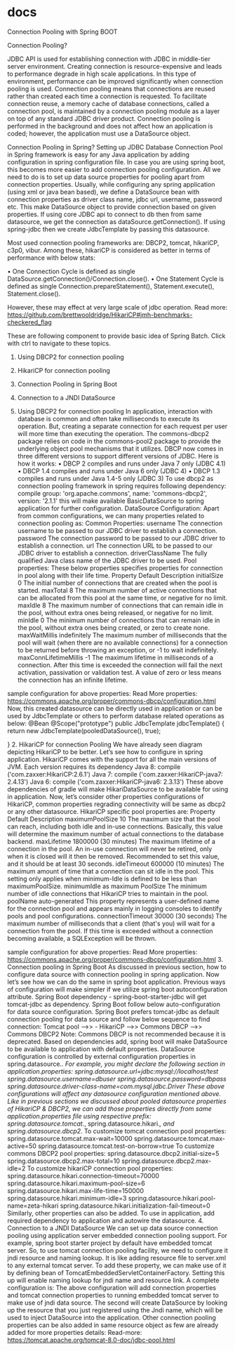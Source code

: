 # docs

Connection Pooling with Spring BOOT

Connection Pooling?

JDBC API is used for establishing connection with JDBC in middle-tier server environment. Creating connection is resource-expensive and leads to performance degrade in high scale applications. In this type of environment, performance can be improved significantly when connection pooling is used. Connection pooling means that connections are reused rather than created each time a connection is requested. To facilitate connection reuse, a memory cache of database connections, called a connection pool, is maintained by a connection pooling module as a layer on top of any standard JDBC driver product.
	Connection pooling is performed in the background and does not affect how an application is coded; however, the application must use a DataSource object.

Connection Pooling in Spring?
Setting up JDBC Database Connection Pool in Spring framework is easy for any Java application by adding configuration in spring configuration file. In case you are using spring boot, this becomes more easier to add connection pooling configuration. 
	All we need to do is to set up data source properties for pooling apart from connection properties. Usually, while configuring any spring application (using xml or java bean based), we define a DataSource bean with connection properties as driver class name, jdbc url, username, password etc. This make DataSource object to provide connection based on given properties.
	If using core JDBC api to connect to db then from same datasource, we get the connection as dataSource.getConnection().  If using spring-jdbc then we create JdbcTemplate by passing this datasource.

Most used connection pooling frameworks are:	DBCP2, tomcat, hikariCP, c3p0, vibur.
Among these, hikariCP is considered as better in terms of performance with below stats:
 
•	One Connection Cycle is defined as single DataSource.getConnection()/Connection.close().
•	One Statement Cycle is defined as single Connection.prepareStatement(), Statement.execute(), Statement.close().

However, these may effect at very large scale of jdbc operation.
Read more: https://github.com/brettwooldridge/HikariCP#jmh-benchmarks-checkered_flag


These are following component to provide basic idea of Spring Batch. 
Click with ctrl to navigate to these topics.
1.	Using DBCP2 for connection pooling
2.	HikariCP for connection pooling 
3.	Connection Pooling in Spring Boot
4.	Connection to a JNDI DataSource


1.	Using DBCP2 for connection pooling
In application, interaction with database is common and often take milliseconds to execute its operation. But, creating a separate connection for each request per user will more time than executing the operation. The commons-dbcp2 package relies on code in the commons-pool2 package to provide the underlying object pool mechanisms that it utilizes.
DBCP now comes in three different versions to support different versions of JDBC. Here is how it works:
•	DBCP 2 compiles and runs under Java 7 only (JDBC 4.1)
•	DBCP 1.4 compiles and runs under Java 6 only (JDBC 4)
•	DBCP 1.3 compiles and runs under Java 1.4-5 only (JDBC 3)
To use dbcp2 as connection pooling framework in spring requires following dependency:
compile group: 'org.apache.commons', name: 'commons-dbcp2', version: '2.1.1'
this will make available BasicDataSource to spring application for further configuration.
DataSource Configuration:
Apart from common configurations, we can many properties related to connection pooling as:
Common Properties:
username	The connection username to be passed to our JDBC driver to establish a connection.
password	The connection password to be passed to our JDBC driver to establish a connection.
url		The connection URL to be passed to our JDBC driver to establish a connection.
driverClassName	The fully qualified Java class name of the JDBC driver to be used.
Pool properties:
These below properties specifies properties for connection in pool along with their life time. 
Property	Default	Description
initialSize	0	The initial number of connections that are created when the pool is started. 
maxTotal	8	The maximum number of active connections that can be allocated from this pool at the same time, or negative for no limit.
maxIdle	8	The maximum number of connections that can remain idle in the pool, without extra ones being released, or negative for no limit.
minIdle	0	The minimum number of connections that can remain idle in the pool, without extra ones being created, or zero to create none.
maxWaitMillis	indefinitely	The maximum number of milliseconds that the pool will wait (when there are no available connections) for a connection to be returned before throwing an exception, or -1 to wait indefinitely.
maxConnLifetimeMillis	-1	The maximum lifetime in milliseconds of a connection. After this time is exceeded the connection will fail the next activation, passivation or validation test. A value of zero or less means the connection has an infinite lifetime.

sample configuration for above properties:
Read More properties:	 https://commons.apache.org/proper/commons-dbcp/configuration.html
Now, this created datasource can be directly used in application or can be used by JdbcTemplate or others to perform database related operations as below:
@Bean
@Scope("prototype")
public	JdbcTemplate	jdbcTemplate() {
	return new JdbcTemplate(pooledDataSource(), true);

} 
2.	HikariCP for connection Pooling
We have already seen diagram depicting HikariCP to be better. Let’s see how to configure in spring application. HikariCP comes with the support for all the main versions of JVM. Each version requires its dependency 
Java 8: 		compile ('com.zaxxer:HikariCP:2.6.1')
Java 7: 		compile ('com.zaxxer:HikariCP-java7: 2.4.13')
Java 6: 		compile ('com.zaxxer:HikariCP-java6: 2.3.13')
These above dependencies of gradle will make HikariDataSource to be available for using in application. Now, let’s consider other properties configurations of HikariCP, common properties regrading connectivity will be same as dbcp2 or any other datasource.
HikariCP specific pool properties are:
Property	Default	Description
maximumPoolSize	10	The maximum size that the pool can reach, including both idle and in-use connections. Basically, this value will determine the maximum number of actual connections to the database backend.
maxLifetime	1800000 
(30 minutes)	The maximum lifetime of a connection in the pool. An in-use connection will never be retired, only when it is closed will it then be removed. Recommended to set this value, and it should be at least 30 seconds.
idleTimeout	600000
(10 minutes)	The maximum amount of time that a connection can sit idle in the pool. This setting only applies when minimum-Idle is defined to be less than maximumPoolSize.
minimumIdle	as maximum
PoolSize	The minimum number of idle connections that HikariCP tries to maintain in the pool.
poolName	auto-generated	This property represents a user-defined name for the connection pool and appears mainly in logging consoles to identify pools and pool configurations.
connectionTimeout	30000
(30 seconds)	The maximum number of milliseconds that a client (that's you) will wait for a connection from the pool. If this time is exceeded without a connection becoming available, a SQLException will be thrown.

sample configuration for above properties:
Read More properties:	 https://commons.apache.org/proper/commons-dbcp/configuration.html
3.	Connection pooling in Spring Boot
As discussed in previous section, how to configure data source with connection pooling in spring application. Now let’s see how we can do the same in spring boot application. Previous ways of configuration will make simpler if we utilize spring boot autoconfiguration attribute.
	Spring Boot dependency - spring-boot-starter-jdbc will get tomcat-jdbc as dependency. Spring Boot follow below auto-configuration for data source configuration. Spring Boot prefers tomcat-jdbc as default connection pooling for data source and follow below sequence to find connection: 
Tomcat pool -->> - HikariCP -->>  Commons DBCP -->>  Commons DBCP2
Note: Commons DBCP is not recommended because it is deprecated.
Based on dependencies add, spring boot will make DataSource to be available to application with default properties. DataSource configuration is controlled by external configuration properties in spring.datasource.*. For example, you might declare the following section in application.properties:
spring.datasource.url=jdbc:mysql://localhost/test
spring.datasource.username=dbuser
spring.datasource.password=dbpass
spring.datasource.driver-class-name=com.mysql.jdbc.Driver
These above configurations will affect any datasource configuration mentioned above. Like in previous sections we discussed about pooled datasource properties of HikariCP & DBCP2, we can add those properties directly from same application.properties file using respective prefix:
spring.datasource.tomcat.*, spring.datasource.hikari.*, and spring.datasource.dbcp2.*
To customize tomcat connection pool properties:
spring.datasource.tomcat.max-wait=10000
spring.datasource.tomcat.max-active=50
spring.datasource.tomcat.test-on-borrow=true
To customize commons DBCP2 pool properties:
spring.datasource.dbcp2.initial-size=5
spring.datasource.dbcp2.max-total=10
spring.datasource.dbcp2.max-idle=2
To customize hikariCP connection pool properties:
spring.datasource.hikari.connection-timeout=70000
spring.datasource.hikari.maximum-pool-size=6
spring.datasource.hikari.max-life-time=150000
spring.datasource.hikari.minimum-idle=3
spring.datasource.hikari.pool-name=zeta-hikari
spring.datasource.hikari.initialization-fail-timeout=0
Similarly, other properties can also be added. To use in application, add required dependency to application and autowire the datasource. 
4.	Connection to a JNDI DataSource
We can set up data source connection pooling using application server embedded connection pooling support. For example, spring boot starter project by default have embedded tomcat server. So, to use tomcat connection pooling facility, we need to configure it jndi resource and naming lookup. 
	It is like adding resource file to server.xml to any external tomcat server. To add these property, we can make use of it by defining bean of TomcatEmbeddedServletContainerFactory. Setting this up will enable naming lookup for jndi name and resource link. A complete configuration is:
The above configuration will add connection properties and tomcat connection properties to running embedded tomcat server to make use of jndi data source. The second will create DataSource by looking up the resource that you just registered using the Jndi name, which will be used to inject DataSource into the application. Other connection pooling properties can be also added in same resource object as few are already added for more properties details:
Read-more:	https://tomcat.apache.org/tomcat-8.0-doc/jdbc-pool.html

